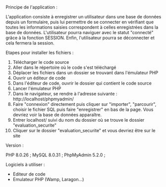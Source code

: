 
Principe de l'application : 

L'application consiste à enregistrer un utilisateur dans une base de données depuis un formulaire, puis lui permettre de se connecter en vérifiant
que toutes les informations saisies correspondent à celles enregistrées dans la base de données. L'utilisateur pourra naviguer avec le statut "connecté" grâce 
à la fonction SESSION. Enfin, l'utilisateur pourra se déconnecter et cela fermera la session.


Etapes pour installer les fichiers :

1. Télécharger le code source
2. Aller dans le répertoire où le code s'est téléchargé
3. Déplacer les fichiers dans un dossier se trouvant dans l'émulateur PHP
4. Ouvrir un éditeur de code
5. Dans l'éditeur de code, ouvrir le dossier qui contient le code source
6. Lancer l'émulateur PHP
7. Dans le navigateur, se rendre à l'adresse suivante : http://localhost/phpmyadmin/
9. Faire "connexion" directement puis cliquer sur "importer", "parcourir", choisir le fichier SQL puis faire "enregistrer" en bas de la page. Vous devriez voir la base de données apparaître.
8. Entrer localhost/ suivi du nom du dossier où se trouve le dossier "evaluation_securite"
9. Cliquer sur le dossier "evaluation_securite" et vous devriez être sur le site 

Version : 

PHP 8.0.26 ;
MySQL 8.0.31 ;
PhpMyAdmin 5.2.0 ;

Logiciels à utiliser :
- Editeur de code
- Emulateur PHP (Wamp, Laragon...) 
